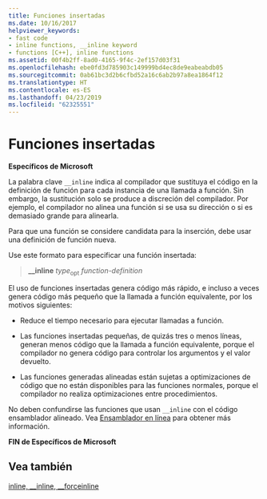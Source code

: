```yaml
---
title: Funciones insertadas
ms.date: 10/16/2017
helpviewer_keywords:
- fast code
- inline functions, __inline keyword
- functions [C++], inline functions
ms.assetid: 00f4b2ff-8ad0-4165-9f4c-2ef157d03f31
ms.openlocfilehash: ebe0fd3d785903c149999bd4ec8de9eabeabdb05
ms.sourcegitcommit: 0ab61bc3d2b6cfbd52a16c6ab2b97a8ea1864f12
ms.translationtype: HT
ms.contentlocale: es-ES
ms.lasthandoff: 04/23/2019
ms.locfileid: "62325551"
---
```

# <a name="inline-functions"></a>Funciones insertadas

**Específicos de Microsoft**

La palabra clave `__inline` indica al compilador que sustituya el código en la definición de función para cada instancia de una llamada a función. Sin embargo, la sustitución solo se produce a discreción del compilador. Por ejemplo, el compilador no alinea una función si se usa su dirección o si es demasiado grande para alinearla.

Para que una función se considere candidata para la inserción, debe usar una definición de función nueva.

Use este formato para especificar una función insertada:

> **__inline** *type*<sub>opt</sub> *function-definition*

El uso de funciones insertadas genera código más rápido, e incluso a veces genera código más pequeño que la llamada a función equivalente, por los motivos siguientes:

- Reduce el tiempo necesario para ejecutar llamadas a función.

- Las funciones insertadas pequeñas, de quizás tres o menos líneas, generan menos código que la llamada a función equivalente, porque el compilador no genera código para controlar los argumentos y el valor devuelto.

- Las funciones generadas alineadas están sujetas a optimizaciones de código que no están disponibles para las funciones normales, porque el compilador no realiza optimizaciones entre procedimientos.

No deben confundirse las funciones que usan `__inline` con el código ensamblador alineado. Vea [Ensamblador en línea](../c-language/inline-assembler-c.md) para obtener más información.

**FIN de Específicos de Microsoft**

## <a name="see-also"></a>Vea también

[inline, __inline, \__forceinline](../cpp/inline-functions-cpp.md)
